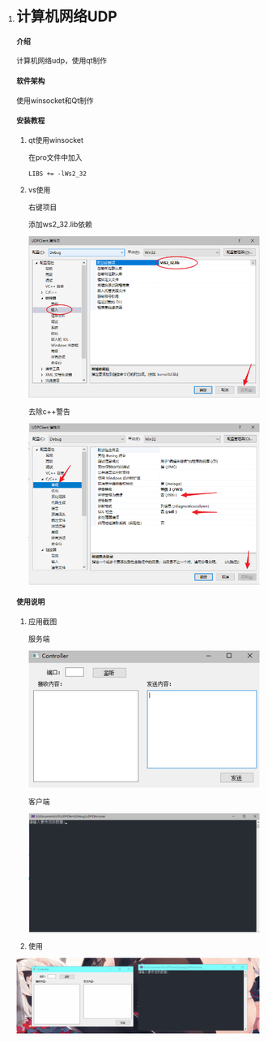1.  # 计算机网络UDP

    #### 介绍

    计算机网络udp，使用qt制作

    #### 软件架构

    使用winsocket和Qt制作


    #### 安装教程

    1.  qt使用winsocket

        在pro文件中加入

        ```
        LIBS += -lWs2_32
        ```

    2.  vs使用

        右键项目

        添加ws2_32.lib依赖

        ![image-20201101215918670](./pic/image-20201101215918670.png)

        去除c++警告

        ![image-20201101220046983](./pic\image-20201101220046983.png)

    #### 使用说明

    1.  应用截图

        服务端

        ![image-20201101201441808](\pic\image-20201101201441808.png)

        客户端

        ![image-20201101201825400](\pic\image-20201101201825400.png)

    

    2.  使用

    ![UDP](\pic\UDP.gif)

    

    
